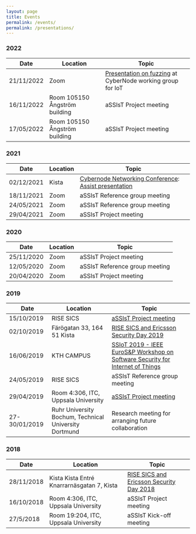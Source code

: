 ```yaml
---
layout: page
title: Events
permalink: /events/
permalink: /presentations/
---
```


### 2022

| Date          | Location                                   | Topic                                                        |
|-----------|--------------------------------------------|--------------------------------------------------------------|
|21/11/2022    | Zoom                                            | [Presentation on fuzzing](presentations/cybernode-assist-fuzzing-221121.pdf) at CyberNode working group for IoT |
|16/11/2022    | Room 105150 Ångström building                   |  aSSIsT Project meeting |
|17/05/2022    | Room 105150 Ångström building                   |  aSSIsT Project meeting |


### 2021

| Date          | Location                                   | Topic                                                        |
|-----------|--------------------------------------------|--------------------------------------------------------------|
|02/12/2021    | Kista                                   | [Cybernode Networking Conference][CYBERNODE211202]: [Assist presentation](presentations/assist-cybernode-211202.pdf) |
|18/11/2021    | Zoom                                    | aSSIsT Reference group meeting |
|24/05/2021    | Zoom                                    | aSSIsT Reference group meeting |
|29/04/2021    | Zoom                                    |  aSSIsT Project meeting |


### 2020

| Date          | Location                                   | Topic                                                        |
|-----------|--------------------------------------------|--------------------------------------------------------------|
|25/11/2020    | Zoom                                    |  aSSIsT Project meeting |
|12/05/2020    | Zoom                                    | aSSIsT Reference group meeting |
|20/04/2020    | Zoom                                    |  aSSIsT Project meeting |


### 2019

| Date          | Location                                   | Topic                                                        |
|-----------|--------------------------------------------|--------------------------------------------------------------|
|15/10/2019    | RISE SICS                                                | [aSSIsT Project meeting][AGENDA191015] |
|02/10/2019    | Färögatan 33, 164 51 Kista                               | [RISE SICS and Ericsson Security Day 2019][RISESECDAY2019]   |
|16/06/2019    | KTH CAMPUS                                               | [SSIoT 2019 - IEEE EuroS&P Workshop on Software Security for Internet of Things][SSIOT2019] |
|24/05/2019    | RISE SICS                                                | aSSIsT Reference group meeting |
|29/04/2019    | Room 4:306, ITC, Uppsala University                      | [aSSIsT Project meeting][AGENDA190429] |
|27-30/01/2019 | Ruhr University Bochum, Technical University Dortmund    | Research meeting for arranging future collaboration   |


### 2018

| Date          | Location                                   | Topic                                                        |
|-----------|--------------------------------------------|--------------------------------------------------------------|
|28/11/2018    | Kista Kista Entré Knarrarnäsgatan 7, Kista            | [RISE SICS and Ericsson Security Day 2018][RISESECDAY2018]   |
|16/10/2018    | Room 4:306, ITC, Uppsala University                   |  aSSIsT Project meeting |
|27/5/2018     | Room 19:204, ITC, Uppsala University                  |  aSSIsT Kick-off meeting |

[SSIOT2019]: http://www.cse.chalmers.se/~russo/ssiot19/
[RISESECDAY2018]: https://www.sics.se/events/rise-sics-and-ericsson-security-day-2018
[AGENDA190429]: http://user.it.uu.se/~bengt/aSSIsT/190429-agenda.html
[RISESECDAY2019]: https://app.bwz.se/ri/b/v?formresponse=46804&otype=60&sendmail=True&ucrc=4F5AB0232D
[AGENDA191015]: http://user.it.uu.se/~bengt/aSSIsT/191015-agenda.html
[CYBERNODE211202]: https://cybernode.se/cybernodens-samverkanskonferens-for-cybersakerhet-2021-2-december-i-kista-science-tower/